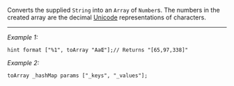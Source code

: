 Converts the supplied `String` into an `Array` of `Number`s. The numbers in the created array are the decimal [Unicode](https://en.wikipedia.org/wiki/Unicode) representations of characters.


---
*Example 1:*
```sqf
hint format ["%1", toArray "AaŒ"];// Returns "[65,97,338]"
```

*Example 2:*
```sqf
toArray _hashMap params ["_keys", "_values"];
```